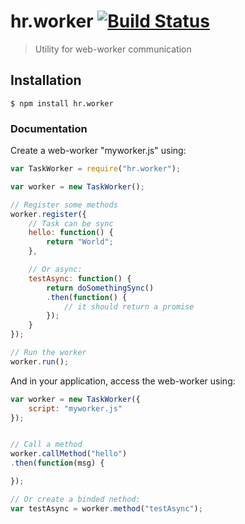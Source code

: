 hr.worker [![Build Status](https://travis-ci.org/HappyRhino/hr.worker.png?branch=master)](https://travis-ci.org/HappyRhino/hr.worker)
=============================

> Utility for web-worker communication

## Installation

```
$ npm install hr.worker
```

### Documentation

Create a web-worker "myworker.js" using:

```js
var TaskWorker = require("hr.worker");

var worker = new TaskWorker();

// Register some methods
worker.register({
	// Task can be sync
	hello: function() {
		return "World";
	},

	// Or async:
	testAsync: function() {
		return doSomethingSync()
		.then(function() {
			// it should return a promise
		});
	}
});

// Run the worker
worker.run();
```

And in your application, access the web-worker using:

```js
var worker = new TaskWorker({
	script: "myworker.js"
});


// Call a method
worker.callMethod("hello")
.then(function(msg) {

});

// Or create a binded nethod:
var testAsync = worker.method("testAsync");
```

